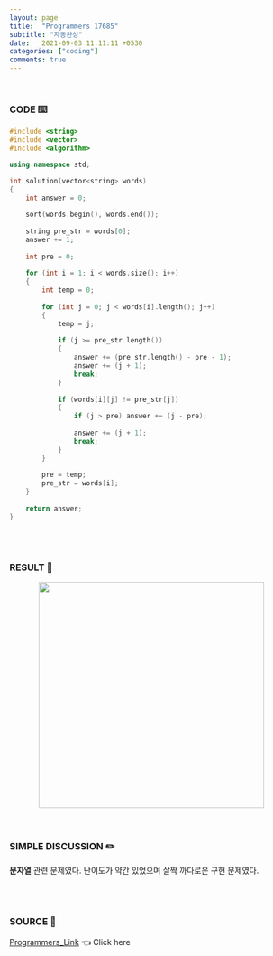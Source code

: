 ```yaml
---
layout: page
title:  "Programmers 17685"
subtitle: "자동완성"
date:   2021-09-03 11:11:11 +0530
categories: ["coding"]
comments: true
---
```


<br>

### CODE ⌨️

```c++
#include <string>
#include <vector>
#include <algorithm>

using namespace std;

int solution(vector<string> words)
{
    int answer = 0;
    
    sort(words.begin(), words.end());
    
    string pre_str = words[0];
    answer += 1;
    
    int pre = 0;
    
    for (int i = 1; i < words.size(); i++)
    {   
        int temp = 0;
            
        for (int j = 0; j < words[i].length(); j++)
        {
            temp = j;
            
            if (j >= pre_str.length())
            {
                answer += (pre_str.length() - pre - 1);
                answer += (j + 1);
                break;
            }
            
            if (words[i][j] != pre_str[j])
            {
                if (j > pre) answer += (j - pre);
                
                answer += (j + 1);
                break;
            }
        }
        
        pre = temp;
        pre_str = words[i];
    }
    
    return answer;
}
```  

<br>
<br>

### RESULT 💛

<img src="{{ '/assets/programmers/p17685r.jpg' }}" style="width: 400px; height: auto; margin-left: auto; margin-right: auto; display: block;">  

<br>
<br>

### SIMPLE DISCUSSION ✏️

**문자열** 관련 문제였다. 난이도가 약간 있었으며 살짝 까다로운 구현 문제였다.  

<br>
<br>

### SOURCE 💎

[Programmers_Link][link] 👈 Click here  

<br>

<script src="https://utteranc.es/client.js"
        repo="DCherish/DCherish.github.io"
        issue-term="pathname"
        theme="boxy-light"
        crossorigin="anonymous"
        async>
</script>

[link]: https://programmers.co.kr/learn/courses/30/lessons/17685